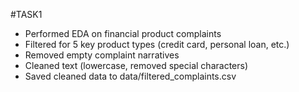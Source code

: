#TASK1 
- Performed EDA on financial product complaints
- Filtered for 5 key product types (credit card, personal loan, etc.)
- Removed empty complaint narratives
- Cleaned text (lowercase, removed special characters)
- Saved cleaned data to data/filtered_complaints.csv